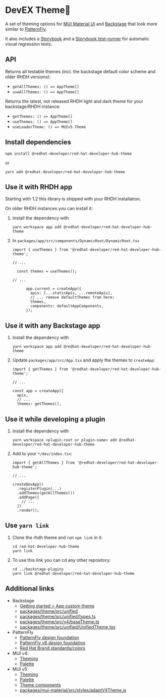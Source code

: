 # DevEX Theme🎨

A set of theming options for [MUI Material UI](https://mui.com/material-ui/) and
[Backstage](https://backstage.io/) that look more similar to [PatternFly](https://www.patternfly.org/).

It also includes a [Storybook](https://storybook.js.org/) and
a [Storybook test-runner](https://github.com/storybookjs/test-runner) for automatic visual regression tests.

## API

Returns all testable themes (incl. the backstage default color scheme and older RHDH versions):

* `getAllThemes: () => AppTheme[]`
* `useAllThemes: () => AppTheme[]`

Returns the latest, not released RHDH light and dark theme for your backstage/RHDH instance:

* `getThemes: () => AppTheme[]`
* `useThemes: () => AppTheme[]`
* `useLoaderTheme: () => MUIv5.Theme`

## Install dependencies

```shell
npm install @redhat-developer/red-hat-developer-hub-theme
```

or

```shell
yarn add @redhat-developer/red-hat-developer-hub-theme
```

## Use it with RHDH app

Starting with 1.2 this library is shipped with your RHDH installation.

On older RHDH instances you can install it:

1. Install the dependency with

   ```shell
   yarn workspace app add @redhat-developer/red-hat-developer-hub-theme
   ```

2. In `packages/app/src/components/DynamicRoot/DynamicRoot.tsx`

   ```tsx
   import { useThemes } from '@redhat-developer/red-hat-developer-hub-theme';

   // ...

     const themes = useThemes();

   // ... 

         app.current = createApp({
           apis: [...staticApis, ...remoteApis],
           // ... remove defaultThemes from here:
           themes,
           components: defaultAppComponents,
         });
   ```

## Use it with any Backstage app

1. Install the dependency with

   ```shell
   yarn workspace app add @redhat-developer/red-hat-developer-hub-theme
   ```

2. Update `packages/app/src/App.tsx` and apply the themes to `createApp`:

   ```tsx
   import { getThemes } from '@redhat-developer/red-hat-developer-hub-theme';

   // ...

   const app = createApp({
     apis,
     // ...
     themes: getThemes(),
   ```

## Use it while developing a plugin


1. Install the dependency with

   ```shell
   yarn workspace <plugin-root or plugin-name> add @redhat-developer/red-hat-developer-hub-theme
   ```

2. Add to your `*/dev/index.tsx`:

   ```tsx
   import { getAllThemes } from '@redhat-developer/red-hat-developer-hub-theme';

   // ...

   createDevApp()
     .registerPlugin(...)
     .addThemes(getAllThemes())
     .addPage({
       // ...
     })
     .render();
   ```

## Use `yarn link`

1. Clone the rhdh theme and run `npm link` in it:

   ```shell
   cd red-hat-developer-hub-theme
   yarn link
   ```

2. To use this link you can cd any other repository:

   ```shell
   cd ../backstage-plugins
   yarn link @redhat-developer/red-hat-developer-hub-theme
   ```

## Additional links

* Backstage
  * [Getting started > App custom theme](https://backstage.io/docs/getting-started/app-custom-theme/)
  * [packages/theme/src/unified](https://github.com/backstage/backstage/tree/master/packages/theme/src/unified)
  * [packages/theme/src/unified/types.ts](https://github.com/backstage/backstage/blob/master/packages/theme/src/unified/types.ts)
  * [packages/theme/src/v4/baseTheme.ts](https://github.com/backstage/backstage/blob/master/packages/theme/src/v4/baseTheme.ts)
  * [packages/theme/src/unified/UnifiedTheme.tsx](https://github.com/backstage/backstage/blob/master/packages/theme/src/unified/UnifiedTheme.tsx)
* PatternFly
  * [PatternFly design foundation](https://www.patternfly.org/design-foundations/colors)
  * [PatternFly v6 design foundation](https://staging-v6.patternfly.org/design-foundations/colors)
  * [Red Hat Brand standards/colors](https://www.redhat.com/en/about/brand/standards/color)
* MUI v4:
  * [Theming](https://v4.mui.com/customization/theming/)
  * [Palette](https://v4.mui.com/customization/palette/)
* MUI v5
  * [Theming](https://mui.com/material-ui/customization/theming/)
  * [Palette](https://mui.com/material-ui/customization/palette/)
  * [Theme components](https://mui.com/material-ui/customization/theme-components/)
  * [packages/mui-material/src/styles/adaptV4Theme.js](https://github.com/mui/material-ui/blob/master/packages/mui-material/src/styles/adaptV4Theme.js)
